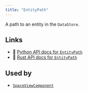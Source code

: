 ```yaml
---
title: "EntityPath"
---
```


A path to an entity in the `DataStore`.


## Links
 * 🐍 [Python API docs for `EntityPath`](https://ref.rerun.io/docs/python/stable/common/datatypes#rerun.datatypes.EntityPath)
 * 🦀 [Rust API docs for `EntityPath`](https://docs.rs/rerun/latest/rerun/datatypes/struct.EntityPath.html)


## Used by

* [`SpaceViewComponent`](../blueprint/space_view_component.md)
